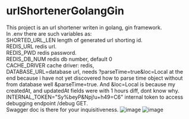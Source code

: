 # urlShortenerGolangGin
This project is an url shortener writen in golang, gin framework.
<br>
In .env there are such variables as:
<br>
SHORTED_URL_LEN length of generated url shorting id.
<br>
REDIS_URL redis url.
<br>
REDIS_PWD redis password.
<br>
REDIS_DB_NUM redis db number, default 0
<br>
CACHE_DRIVER cache driver: redis,
<br>
DATABASE_URL=database url, needs ?parseTime=true&loc=Local at the end because i have not yet discovered how to parse time object without from database well &parseTime=true. And &loc=Local is because my createdAt, and updatedAt fields were with 1 hours diff, dont know why.
<br>
INTERNAL_TOKEN="Sy%beyP&Npj!u+h49=C6" internal token to access debugging endpoint /debug GET.
<br>
Swagger doc is there for your inquisitiveness.
![image](https://user-images.githubusercontent.com/38464243/217682085-c69d3894-74cb-4023-b5dd-8d153d73fd88.png)
![image](https://user-images.githubusercontent.com/38464243/217682152-88ed1e8a-8de2-41c1-84d3-60d504a54c5d.png)
